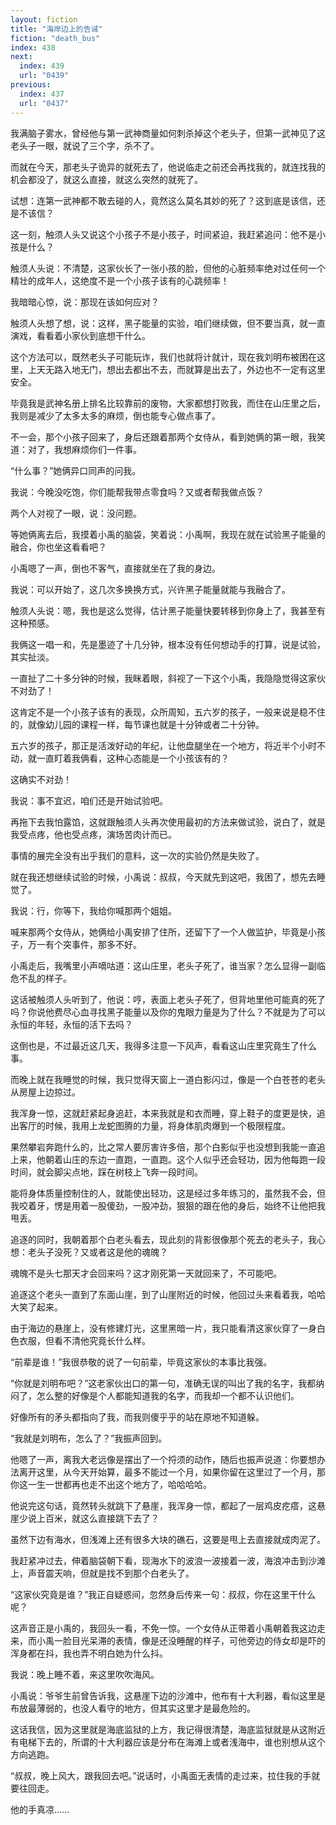 ```yaml
---
layout: fiction
title: "海岸边上的告诫"
fiction: "death_bus"
index: 438
next:
  index: 439
  url: "0439"
previous:
  index: 437
  url: "0437"
---
```

我满脑子雾水，曾经他与第一武神商量如何刺杀掉这个老头子，但第一武神见了这老头子一眼，就说了三个字，杀不了。

而就在今天，那老头子诡异的就死去了，他说临走之前还会再找我的，就连找我的机会都没了，就这么直接，就这么突然的就死了。

试想：连第一武神都不敢去碰的人，竟然这么莫名其妙的死了？这到底是该信，还是不该信？

这一刻，触须人头又说这个小孩子不是小孩子，时间紧迫，我赶紧追问：他不是小孩是什么？

触须人头说：不清楚，这家伙长了一张小孩的脸，但他的心脏频率绝对过任何一个精壮的成年人，这绝度不是一个小孩子该有的心跳频率！

我暗暗心惊，说：那现在该如何应对？

触须人头想了想，说：这样，黑子能量的实验，咱们继续做，但不要当真，就一直演戏，看看着小家伙到底想干什么。

这个方法可以，既然老头子可能玩诈，我们也就将计就计，现在我刘明布被困在这里，上天无路入地无门，想出去都出不去，而就算是出去了，外边也不一定有这里安全。

毕竟我是武神名册上排名比较靠前的废物，大家都想打败我，而住在山庄里之后，我则是减少了太多太多的麻烦，倒也能专心做点事了。

不一会，那个小孩子回来了，身后还跟着那两个女侍从，看到她俩的第一眼，我笑道：对了，我想麻烦你们一件事。

“什么事？”她俩异口同声的问我。

我说：今晚没吃饱，你们能帮我带点零食吗？又或者帮我做点饭？

两个人对视了一眼，说：没问题。

等她俩离去后，我摸着小禹的脑袋，笑着说：小禹啊，我现在就在试验黑子能量的融合，你也坐这看看吧？

小禹嗯了一声，倒也不客气，直接就坐在了我的身边。

我说：可以开始了，这几次多换换方式，兴许黑子能量就能与我融合了。

触须人头说：嗯，我也是这么觉得，估计黑子能量快要转移到你身上了，我甚至有这种预感。

我俩这一唱一和，先是墨迹了十几分钟，根本没有任何想动手的打算，说是试验，其实扯淡。

一直扯了二十多分钟的时候，我眯着眼，斜视了一下这个小禹，我隐隐觉得这家伙不对劲了！

这肯定不是一个小孩子该有的表现，众所周知，五六岁的孩子，一般来说是稳不住的，就像幼儿园的课程一样，每节课也就是十分钟或者二十分钟。

五六岁的孩子，那正是活泼好动的年纪，让他盘腿坐在一个地方，将近半个小时不动，就一直盯着我俩看，这种心态能是一个小孩该有的？

这确实不对劲！

我说：事不宜迟，咱们还是开始试验吧。

再拖下去我怕露馅，这就跟触须人头再次使用最初的方法来做试验，说白了，就是我受点疼，他也受点疼，演场苦肉计而已。

事情的展完全没有出乎我们的意料，这一次的实验仍然是失败了。

就在我还想继续试验的时候，小禹说：叔叔，今天就先到这吧，我困了，想先去睡觉了。

我说：行，你等下，我给你喊那两个姐姐。

喊来那两个女侍从，她俩给小禹安排了住所，还留下了一个人做监护，毕竟是小孩子，万一有个突事件，那多不好。

小禹走后，我嘴里小声嘀咕道：这山庄里，老头子死了，谁当家？怎么显得一副临危不乱的样子。

这话被触须人头听到了，他说：哼，表面上老头子死了，但背地里他可能真的死了吗？你说他费尽心血寻找黑子能量以及你的鬼眼力量是为了什么？不就是为了可以永恒的年轻，永恒的活下去吗？

这倒也是，不过最近这几天，我得多注意一下风声，看看这山庄里究竟生了什么事。

而晚上就在我睡觉的时候，我只觉得天窗上一道白影闪过，像是一个白苍苍的老头从房屋上边掠过。

我浑身一惊，这就赶紧起身追赶，本来我就是和衣而睡，穿上鞋子的度更是快，追出客厅的时候，我用上龙蛇图腾的力量，将身体肌肉爆到一个极限程度。

果然攀岩奔跑什么的，比之常人要厉害许多倍，那个白影似乎也没想到我能一直追上来，他朝着山庄的东边一直跑，一直跑。这个人似乎还会轻功，因为他每跑一段时间，就会脚尖点地，踩在树枝上飞奔一段时间。

能将身体质量控制住的人，就能使出轻功，这是经过多年练习的，虽然我不会，但我咬着牙，愣是用着一股傻劲，一股冲劲，狠狠的跟在他的身后，始终不让他把我甩丢。

追逐的同时，我朝着那个白老头看去，现此刻的背影很像那个死去的老头子，我心想：老头子没死？又或者这是他的魂魄？

魂魄不是头七那天才会回来吗？这才刚死第一天就回来了，不可能吧。

追逐这个老头一直到了东面山崖，到了山崖附近的时候，他回过头来看着我，哈哈大笑了起来。

由于海边的悬崖上，没有修建灯光，这里黑暗一片，我只能看清这家伙穿了一身白色衣服，但看不清他究竟长什么样。

“前辈是谁！”我很恭敬的说了一句前辈，毕竟这家伙的本事比我强。

“你就是刘明布吧？”这老家伙出口的第一句，准确无误的叫出了我的名字，我都纳闷了，怎么整的好像是个人都能知道我的名字，而我却一个都不认识他们。

好像所有的矛头都指向了我，而我则傻乎乎的站在原地不知道躲。

“我就是刘明布，怎么了？”我振声回到。

他嗯了一声，离我大老远像是摆出了一个捋须的动作，随后也振声说道：你要想办法离开这里，从今天开始算，最多不能过一个月，如果你留在这里过了一个月，那你这一生一世都再也走不出这个地方了，哈哈哈哈。

他说完这句话，竟然转头就跳下了悬崖，我浑身一惊，都起了一层鸡皮疙瘩，这悬崖少说上百米，就这么直接跳下去了？

虽然下边有海水，但浅滩上还有很多大块的礁石，这要是甩上去直接就成肉泥了。

我赶紧冲过去，伸着脑袋朝下看，现海水下的波浪一波接着一波，海浪冲击到沙滩上，声音震天响，但就是找不到那个白老头了。

“这家伙究竟是谁？”我正自疑惑间，忽然身后传来一句：叔叔，你在这里干什么呢？

这声音正是小禹的，我回头一看，不免一惊。一个女侍从正带着小禹朝着我这边走来，而小禹一脸目光呆滞的表情，像是还没睡醒的样子，可他旁边的侍女却是吓的浑身都在抖，我也弄不明白她为什么抖。

我说：晚上睡不着，来这里吹吹海风。

小禹说：爷爷生前曾告诉我，这悬崖下边的沙滩中，他布有十大利器，看似这里是布放最薄弱的，也没人看守的地方，但其实这里才是最危险的。

这话我信，因为这里就是海底监狱的上方，我记得很清楚，海底监狱就是从这附近有电梯下去的，所谓的十大利器应该是分布在海滩上或者浅海中，谁也别想从这个方向逃跑。

“叔叔，晚上风大，跟我回去吧。”说话时，小禹面无表情的走过来，拉住我的手就要往回走。

他的手真凉……